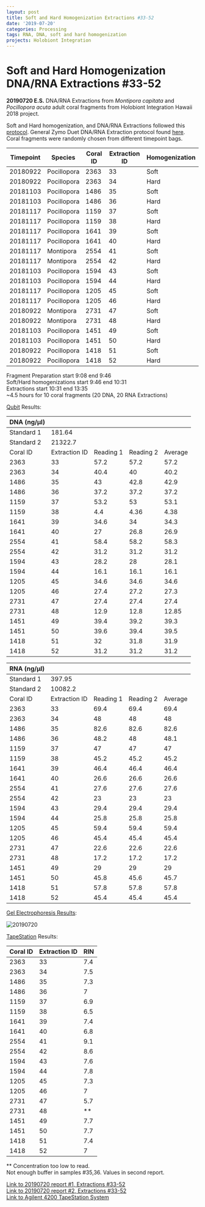 ```yaml
---
layout: post
title: Soft and Hard Homogenization Extractions #33-52
date: '2019-07-20'
categories: Processing
tags: RNA, DNA, soft and hard homogenization
projects: Holobiont Integration
---
```


# Soft and Hard Homogenization DNA/RNA Extractions #33-52

**20190720 E.S.**
DNA/RNA Extractions from *Montipora capitata* and *Pocillopora acuta* adult coral fragments from Holobiont Integration Hawaii 2018 project.  

Soft and Hard homogenization, and DNA/RNA Extractions followed this [protocol](https://github.com/emmastrand/EmmaStrand_Notebook/blob/master/_posts/2019-06-05-Soft-and-Hard-Homogenization-Protocol.md). General Zymo Duet DNA/RNA Extraction protocol found [here](https://github.com/emmastrand/EmmaStrand_Notebook/blob/master/_posts/2019-05-31-Zymo-Duet-RNA-DNA-Extraction-Protocol.md).  
Coral fragments were randomly chosen from different timepoint bags.

| Timepoint | Species     | Coral ID | Extraction ID | Homogenization |
|-----------|-------------|----------|---------------|----------------|
| 20180922  | Pocillopora | 2363     | 33            | Soft           |
| 20180922  | Pocillopora | 2363     | 34            | Hard           |
| 20181103  | Pocillopora | 1486     | 35            | Soft           |
| 20181103  | Pocillopora | 1486     | 36            | Hard           |
| 20181117  | Pocillopora | 1159     | 37            | Soft           |
| 20181117  | Pocillopora | 1159     | 38            | Hard           |
| 20181117  | Pocillopora | 1641     | 39            | Soft           |
| 20181117  | Pocillopora | 1641     | 40            | Hard           |
| 20181117  | Montipora   | 2554     | 41            | Soft           |
| 20181117  | Montipora   | 2554     | 42            | Hard           |
| 20181103  | Pocillopora | 1594     | 43            | Soft           |
| 20181103  | Pocillopora | 1594     | 44            | Hard           |
| 20181117  | Pocillopora | 1205     | 45            | Soft           |
| 20181117  | Pocillopora | 1205     | 46            | Hard           |
| 20180922  | Montipora   | 2731     | 47            | Soft           |
| 20180922  | Montipora   | 2731     | 48            | Hard           |
| 20181103  | Pocillopora | 1451     | 49            | Soft           |
| 20181103  | Pocillopora | 1451     | 50            | Hard           |
| 20180922  | Pocillopora | 1418     | 51            | Soft           |
| 20180922  | Pocillopora | 1418     | 52            | Hard           |

Fragment Preparation start 9:08 end 9:46  
Soft/Hard homogenizations start 9:46 end 10:31  
Extractions start 10:31 end 13:35  
~4.5 hours for 10 coral fragments (20 DNA, 20 RNA Extractions)  

[Qubit](https://github.com/emmastrand/EmmaStrand_Notebook/blob/master/_posts/2019-05-31-Qubit-Protocol.md) Results:  

| DNA (ng/μl)       |               |           |           |         |
|------------|---------------|-----------|-----------|---------|
| Standard 1 | 181.64        |           |           |         |
| Standard 2 | 21322.7       |           |           |         |
| Coral ID   | Extraction ID | Reading 1 | Reading 2 | Average |
| 2363       | 33            | 57.2      | 57.2      | 57.2    |
| 2363       | 34            | 40.4      | 40        | 40.2    |
| 1486       | 35            | 43        | 42.8      | 42.9    |
| 1486       | 36            | 37.2      | 37.2      | 37.2    |
| 1159       | 37            | 53.2      | 53        | 53.1    |
| 1159       | 38            | 4.4       | 4.36      | 4.38    |
| 1641       | 39            | 34.6      | 34        | 34.3    |
| 1641       | 40            | 27        | 26.8      | 26.9    |
| 2554       | 41            | 58.4      | 58.2      | 58.3    |
| 2554       | 42            | 31.2      | 31.2      | 31.2    |
| 1594       | 43            | 28.2      | 28        | 28.1    |
| 1594       | 44            | 16.1      | 16.1      | 16.1    |
| 1205       | 45            | 34.6      | 34.6      | 34.6    |
| 1205       | 46            | 27.4      | 27.2      | 27.3    |
| 2731       | 47            | 27.4      | 27.4      | 27.4    |
| 2731       | 48            | 12.9      | 12.8      | 12.85   |
| 1451       | 49            | 39.4      | 39.2      | 39.3    |
| 1451       | 50            | 39.6      | 39.4      | 39.5    |
| 1418       | 51            | 32        | 31.8      | 31.9    |
| 1418       | 52            | 31.2      | 31.2      | 31.2    |

| RNA    (ng/μl)    |               |           |           |         |
|------------|---------------|-----------|-----------|---------|
| Standard 1 | 397.95        |           |           |         |
| Standard 2 | 10082.2       |           |           |         |
| Coral ID   | Extraction ID | Reading 1 | Reading 2 | Average |
| 2363       | 33            | 69.4      | 69.4      | 69.4    |
| 2363       | 34            | 48        | 48        | 48      |
| 1486       | 35            | 82.6      | 82.6      | 82.6    |
| 1486       | 36            | 48.2      | 48        | 48.1    |
| 1159       | 37            | 47        | 47        | 47      |
| 1159       | 38            | 45.2      | 45.2      | 45.2    |
| 1641       | 39            | 46.4      | 46.4      | 46.4    |
| 1641       | 40            | 26.6      | 26.6      | 26.6    |
| 2554       | 41            | 27.6      | 27.6      | 27.6    |
| 2554       | 42            | 23        | 23        | 23      |
| 1594       | 43            | 29.4      | 29.4      | 29.4    |
| 1594       | 44            | 25.8      | 25.8      | 25.8    |
| 1205       | 45            | 59.4      | 59.4      | 59.4    |
| 1205       | 46            | 45.4      | 45.4      | 45.4    |
| 2731       | 47            | 22.6      | 22.6      | 22.6    |
| 2731       | 48            | 17.2      | 17.2      | 17.2    |
| 1451       | 49            | 29        | 29        | 29      |
| 1451       | 50            | 45.8      | 45.6      | 45.7    |
| 1418       | 51            | 57.8      | 57.8      | 57.8    |
| 1418       | 52            | 45.4      | 45.4      | 45.4    |

[Gel Electrophoresis Results](https://github.com/emmastrand/EmmaStrand_Notebook/blob/master/_posts/2019-07-16-Gel-Electrophoresis-Protocol.md):  

![20190720](https://github.com/emmastrand/EmmaStrand_Notebook/blob/master/images/20190720.JPG?raw=true)

[TapeStation](https://github.com/emmastrand/EmmaStrand_Notebook/blob/master/_posts/2019-05-31-TapeStation-Protocol.md) Results:

| Coral ID | Extraction ID | RIN |
|----------|---------------|-----|
| 2363     | 33            | 7.4 |
| 2363     | 34            | 7.5 |
| 1486     | 35            | 7.3 |
| 1486     | 36            | 7   |
| 1159     | 37            | 6.9 |
| 1159     | 38            | 6.5 |
| 1641     | 39            | 7.4 |
| 1641     | 40            | 6.8 |
| 2554     | 41            | 9.1 |
| 2554     | 42            | 8.6 |
| 1594     | 43            | 7.6 |
| 1594     | 44            | 7.8 |
| 1205     | 45            | 7.3 |
| 1205     | 46            | 7   |
| 2731     | 47            | 5.7 |
| 2731     | 48            | **  |
| 1451     | 49            | 7.7 |
| 1451     | 50            | 7.7 |
| 1418     | 51            | 7.4 |
| 1418     | 52            | 7   |

** Concentration too low to read.  
Not enough buffer in samples #35,36. Values in second report.

[Link to 20190720 report #1, Extractions #33-52](https://github.com/emmastrand/EmmaStrand_Notebook/blob/master/TapeStation/2019-07-20%20-%2015.43.32.pdf)      
[Link to 20190720 report #2, Extractions #33-52](https://github.com/emmastrand/EmmaStrand_Notebook/blob/master/TapeStation/2019-07-20%20-%2016.12.53.pdf)  
[Link to Agilent 4200 TapeStation System](https://www.agilent.com/cs/library/technicaloverviews/public/5991-6616EN.pdf)
